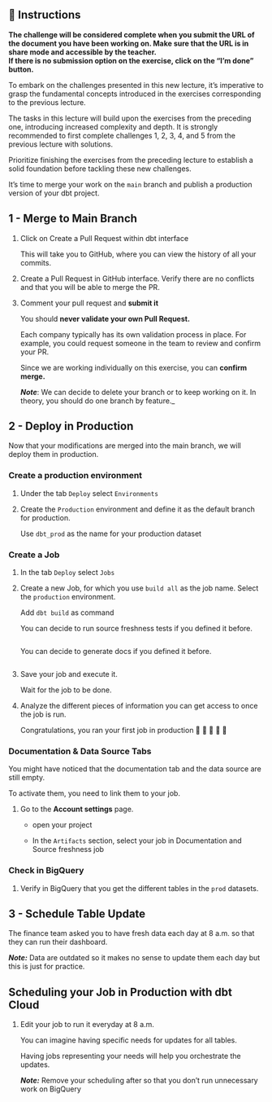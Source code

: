 <div role="tabpanel" class="tab-pane active" id="exercise-instructions">

<div id="exercice-content" class="px-5 py-3">


<h2 id="instructions">🎯&nbsp;Instructions</h2>

<p><strong>The challenge will be considered complete when you submit the URL of the document you have been working on. Make sure that the URL is in share mode and accessible by the teacher.</strong><br>
<strong>If there is no submission option on the exercise, click on the “I’m done” button.</strong></p>

<p>To embark on the challenges presented in this new lecture, it’s imperative to grasp the fundamental concepts introduced in the exercises corresponding to the previous lecture.</p>

<p>The tasks in this lecture will build upon the exercises from the preceding one, introducing increased complexity and depth. It is strongly recommended to first complete challenges 1, 2, 3, 4, and 5 from the previous lecture with solutions.</p>

<p>Prioritize finishing the exercises from the preceding lecture to establish a solid foundation before tackling these new challenges.</p>

<p>It’s time to merge your work on the <code>main</code> branch and publish a production version of your dbt project.</p>

<h2 id="1---merge-to-main-branch">1 - Merge to Main Branch</h2>

<ol>
<li>
<p>Click on Create a Pull Request within dbt interface</p>

<p>This will take you to GitHub, where you can view the history of all your commits.</p>
</li>
<li>
<p>Create a Pull Request in GitHub interface. Verify there are no conflicts and that you will be able to merge the PR.</p>
</li>
<li>
<p>Comment your pull request and <strong>submit it</strong></p>

<p>You should <strong>never validate your own Pull Request.</strong></p>

<p>Each company typically has its own validation process in place. For example, you could request someone in the team to review and confirm your PR.</p>

<p>Since we are working individually on this exercise, you can <strong>confirm merge.</strong></p>

<p><em><strong>Note</strong></em>: We can decide to delete your branch or to keep working on it. In theory, you should do one branch by feature._</p>
</li>
</ol>

<h2 id="2---deploy-in-production">2 - Deploy in Production</h2>

<p>Now that your modifications are merged into the main branch, we will deploy them in production.</p>

<h3 id="create-a-production-environment">Create a production environment</h3>

<ol>
<li>
<p>Under the tab <code>Deploy</code> select <code>Environments</code></p>
</li>
<li>
<p>Create the <code>Production</code> environment and define it as the default branch for production.</p>

<p>Use <code>dbt_prod</code>  as the name for your production dataset</p>
</li>
</ol>

<h3 id="create-a-job">Create a Job</h3>

<ol>
<li>
<p>In the tab <code>Deploy</code> select <code>Jobs</code></p>
</li>
<li>
<p>Create a new Job, for which you use <code>build all</code> as the job name. Select the <code>production</code> environment.</p>

<p>Add <code>dbt build</code> as command</p>

<p>You can decide to run source freshness tests if you defined it before.</p>

<p><img src="https://wagon-public-assets.s3.eu-west-3.amazonaws.com/04-Data-Collection/07-DBT-Advanced/02-Production-Version-asset-1-Capture_decran_2023-09-26_a_18.47.37.png" alt=""></p>

<p>You can decide to generate docs if you defined it before.</p>

<p><img src="https://wagon-public-assets.s3.eu-west-3.amazonaws.com/04-Data-Collection/07-DBT-Advanced/02-Production-Version-asset-2-Capture_decran_2023-09-27_a_10.16.24.png" alt=""></p>
</li>
<li>
<p>Save your job and execute it.</p>

<p>Wait for the job to be done.</p>
</li>
<li>
<p>Analyze the different pieces of information you can get access to once the job is run.</p>

<p>Congratulations, you ran your first job in production 🎊&nbsp;🎊&nbsp;🎊&nbsp;🎊&nbsp;🎊</p>
</li>
</ol>

<h3 id="documentation--data-source-tabs">Documentation &amp; Data Source Tabs</h3>

<p>You might have noticed that the documentation tab and the data source are still empty.</p>

<p>To activate them, you need to link them to your job.</p>

<ol>
<li>
<p>Go to the&nbsp;<strong>Account settings</strong>&nbsp;page.</p>

<ul>
<li>
<p>open your project</p>
</li>
<li>
<p>In the <code>Artifacts</code> section, select your job in Documentation and Source freshness job</p>
</li>
</ul>
</li>
</ol>

<h3 id="check-in-bigquery">Check in BigQuery</h3>

<ol>
<li>Verify in BigQuery that you get the different tables in the <code>prod</code> datasets.</li>
</ol>

<h2 id="3---schedule-table-update">3 - Schedule Table Update</h2>

<p>The finance team asked you to have fresh data each day at 8 a.m. so that they can run their dashboard.</p>

<p><em><strong>Note:</strong></em> Data are outdated so it makes no sense to update them each day but this is just for practice.</p>

<h2 id="scheduling-your-job-in-production-with-dbt-cloud">Scheduling your Job in Production with dbt Cloud</h2>

<ol>
<li>
<p>Edit your job to run it everyday at 8 a.m.</p>

<p>You can imagine having specific needs for updates for all tables.</p>

<p>Having jobs representing your needs will help you orchestrate the updates.</p>

<p><em><strong>Note:</strong></em> Remove your scheduling after so that you don’t run unnecessary work on BigQuery</p>
</li>
</ol>



</div>
</div>